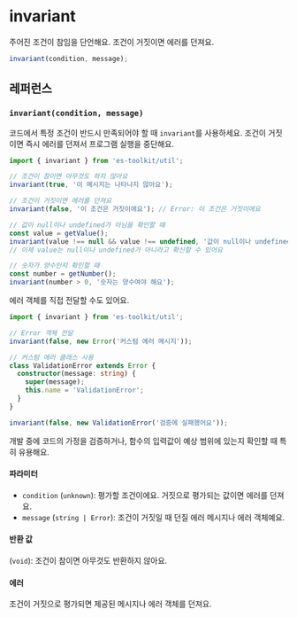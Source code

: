 # invariant

주어진 조건이 참임을 단언해요. 조건이 거짓이면 에러를 던져요.

```typescript
invariant(condition, message);
```

## 레퍼런스

### `invariant(condition, message)`

코드에서 특정 조건이 반드시 만족되어야 할 때 `invariant`를 사용하세요. 조건이 거짓이면 즉시 에러를 던져서 프로그램 실행을 중단해요.

```typescript
import { invariant } from 'es-toolkit/util';

// 조건이 참이면 아무것도 하지 않아요
invariant(true, '이 메시지는 나타나지 않아요');

// 조건이 거짓이면 에러를 던져요
invariant(false, '이 조건은 거짓이에요'); // Error: 이 조건은 거짓이에요

// 값이 null이나 undefined가 아님을 확인할 때
const value = getValue();
invariant(value !== null && value !== undefined, '값이 null이나 undefined면 안 돼요');
// 이제 value는 null이나 undefined가 아니라고 확신할 수 있어요

// 숫자가 양수인지 확인할 때
const number = getNumber();
invariant(number > 0, '숫자는 양수여야 해요');
```

에러 객체를 직접 전달할 수도 있어요.

```typescript
import { invariant } from 'es-toolkit/util';

// Error 객체 전달
invariant(false, new Error('커스텀 에러 메시지'));

// 커스텀 에러 클래스 사용
class ValidationError extends Error {
  constructor(message: string) {
    super(message);
    this.name = 'ValidationError';
  }
}

invariant(false, new ValidationError('검증에 실패했어요'));
```

개발 중에 코드의 가정을 검증하거나, 함수의 입력값이 예상 범위에 있는지 확인할 때 특히 유용해요.

#### 파라미터

- `condition` (`unknown`): 평가할 조건이에요. 거짓으로 평가되는 값이면 에러를 던져요.
- `message` (`string | Error`): 조건이 거짓일 때 던질 에러 메시지나 에러 객체예요.

#### 반환 값

(`void`): 조건이 참이면 아무것도 반환하지 않아요.

#### 에러

조건이 거짓으로 평가되면 제공된 메시지나 에러 객체를 던져요.